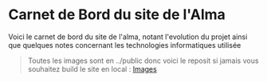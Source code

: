 <h1>Carnet de Bord du site de l'Alma</h1>

Voici le carnet de bord du site de l'alma, notant l'evolution du projet ainsi que quelques notes concernant les technologies informatiques utilisée 

> Toutes les images sont en ../public donc voici le reposit si jamais vous souhaitez build le site en local : <a  href="https://github.com/ugopauly/carnet-de-bord-isn-images">Images</a>
